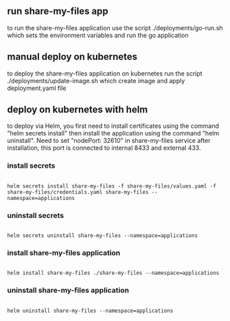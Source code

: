 ## run share-my-files app
to run the share-my-files application use the script ./deployments/go-run.sh which sets the environment variables and run the go application

## manual deploy on kubernetes
to deploy the share-my-files application on kubernetes run the script ./deployments/update-image.sh which create image and apply deployment.yaml file

## deploy on kubernetes with helm
to deploy via Helm, you first need to install certificates using the command "helm secrets install" then install the application using the command "helm uninstall". Need to set "nodePort: 32610" in share-my-files service after installation, this port is connected to internal 8433 and external 433.

### install secrets
<code>
helm secrets install share-my-files -f share-my-files/values.yaml -f share-my-files/credentials.yaml share-my-files --namespace=applications
</code> 

### uninstall secrets
<code>
helm secrets uninstall share-my-files --namespace=applications
</code>

### install share-my-files application
<code>
helm install share-my-files ./share-my-files --namespace=applications
</code>

### uninstall share-my-files application
<code>
helm uninstall share-my-files --namespace=applications
</code>

 